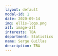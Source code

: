 ```yaml
---
layout: default
modal-id: 1
date: 2020-09-14
img: ellis-logo.png
alt: image-alt
interests: TBA
department: Statistics
name: Serge Guillas
description: TBA 
---
```

